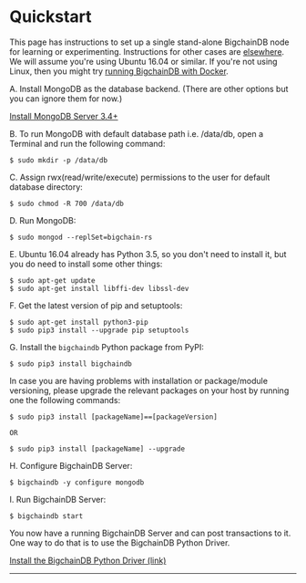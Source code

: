 # Quickstart

This page has instructions to set up a single stand-alone BigchainDB node for learning or experimenting. Instructions for other cases are [elsewhere](introduction.html). We will assume you're using Ubuntu 16.04 or similar. If you're not using Linux, then you might try [running BigchainDB with Docker](appendices/run-with-docker.html).

A. Install MongoDB as the database backend. (There are other options but you can ignore them for now.)

[Install MongoDB Server 3.4+](https://docs.mongodb.com/manual/tutorial/install-mongodb-on-ubuntu/)

B. To run MongoDB with default database path i.e. /data/db, open a Terminal and run the following command:
```text
$ sudo mkdir -p /data/db
```

C. Assign rwx(read/write/execute) permissions to the user for default database directory:
```text
$ sudo chmod -R 700 /data/db
```

D. Run MongoDB:
```text
$ sudo mongod --replSet=bigchain-rs
```

E. Ubuntu 16.04 already has Python 3.5, so you don't need to install it, but you do need to install some other things:
```text
$ sudo apt-get update
$ sudo apt-get install libffi-dev libssl-dev
```

F. Get the latest version of pip and setuptools:
```text
$ sudo apt-get install python3-pip
$ sudo pip3 install --upgrade pip setuptools
```

G. Install the `bigchaindb` Python package from PyPI:
```text
$ sudo pip3 install bigchaindb
```

In case you are having problems with installation or package/module versioning, please upgrade the relevant packages on your host by running one the following commands:
```text
$ sudo pip3 install [packageName]==[packageVersion]

OR

$ sudo pip3 install [packageName] --upgrade
```

H. Configure BigchainDB Server:
```text
$ bigchaindb -y configure mongodb
```

I. Run BigchainDB Server:
```text
$ bigchaindb start
```

You now have a running BigchainDB Server and can post transactions to it.
One way to do that is to use the BigchainDB Python Driver.

[Install the BigchainDB Python Driver (link)](https://docs.bigchaindb.com/projects/py-driver/en/latest/quickstart.html)

<hr>

<br>
<br>
<br>
<br>
<br>
<br>
<br>
<br>
<br>
<br>
<br>
<br>
